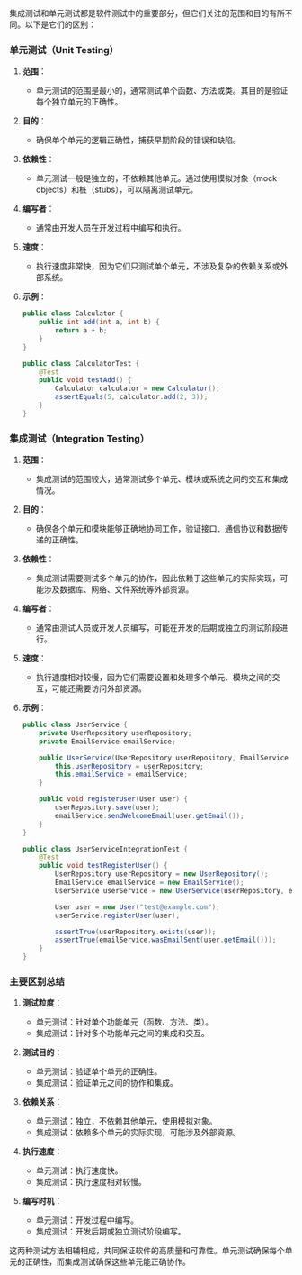 集成测试和单元测试都是软件测试中的重要部分，但它们关注的范围和目的有所不同。以下是它们的区别：

### 单元测试（Unit Testing）

1. **范围**：
   - 单元测试的范围是最小的，通常测试单个函数、方法或类。其目的是验证每个独立单元的正确性。
   
2. **目的**：
   - 确保单个单元的逻辑正确性，捕获早期阶段的错误和缺陷。
   
3. **依赖性**：
   - 单元测试一般是独立的，不依赖其他单元。通过使用模拟对象（mock objects）和桩（stubs），可以隔离测试单元。
   
4. **编写者**：
   - 通常由开发人员在开发过程中编写和执行。
   
5. **速度**：
   - 执行速度非常快，因为它们只测试单个单元，不涉及复杂的依赖关系或外部系统。
   
6. **示例**：
   ```java
   public class Calculator {
       public int add(int a, int b) {
           return a + b;
       }
   }
   
   public class CalculatorTest {
       @Test
       public void testAdd() {
           Calculator calculator = new Calculator();
           assertEquals(5, calculator.add(2, 3));
       }
   }
   ```

### 集成测试（Integration Testing）

1. **范围**：
   - 集成测试的范围较大，通常测试多个单元、模块或系统之间的交互和集成情况。
   
2. **目的**：
   - 确保各个单元和模块能够正确地协同工作，验证接口、通信协议和数据传递的正确性。
   
3. **依赖性**：
   - 集成测试需要测试多个单元的协作，因此依赖于这些单元的实际实现，可能涉及数据库、网络、文件系统等外部资源。
   
4. **编写者**：
   - 通常由测试人员或开发人员编写，可能在开发的后期或独立的测试阶段进行。
   
5. **速度**：
   - 执行速度相对较慢，因为它们需要设置和处理多个单元、模块之间的交互，可能还需要访问外部资源。
   
6. **示例**：
   ```java
   public class UserService {
       private UserRepository userRepository;
       private EmailService emailService;
   
       public UserService(UserRepository userRepository, EmailService emailService) {
           this.userRepository = userRepository;
           this.emailService = emailService;
       }
   
       public void registerUser(User user) {
           userRepository.save(user);
           emailService.sendWelcomeEmail(user.getEmail());
       }
   }
   
   public class UserServiceIntegrationTest {
       @Test
       public void testRegisterUser() {
           UserRepository userRepository = new UserRepository();
           EmailService emailService = new EmailService();
           UserService userService = new UserService(userRepository, emailService);
   
           User user = new User("test@example.com");
           userService.registerUser(user);
   
           assertTrue(userRepository.exists(user));
           assertTrue(emailService.wasEmailSent(user.getEmail()));
       }
   }
   ```

### 主要区别总结

1. **测试粒度**：
   - 单元测试：针对单个功能单元（函数、方法、类）。
   - 集成测试：针对多个功能单元之间的集成和交互。

2. **测试目的**：
   - 单元测试：验证单个单元的正确性。
   - 集成测试：验证单元之间的协作和集成。

3. **依赖关系**：
   - 单元测试：独立，不依赖其他单元，使用模拟对象。
   - 集成测试：依赖多个单元的实际实现，可能涉及外部资源。

4. **执行速度**：
   - 单元测试：执行速度快。
   - 集成测试：执行速度相对较慢。

5. **编写时机**：
   - 单元测试：开发过程中编写。
   - 集成测试：开发后期或独立测试阶段编写。

这两种测试方法相辅相成，共同保证软件的高质量和可靠性。单元测试确保每个单元的正确性，而集成测试确保这些单元能正确协作。